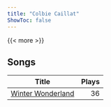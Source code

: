 ```yaml
---
title: "Colbie Caillat"
ShowToc: false
---
```


{{< more >}}

## Songs
Title | Plays 
----- | -----: 
[Winter Wonderland](/songs/winter-wonderland) | 36

